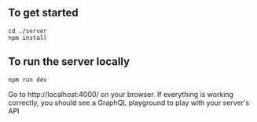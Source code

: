 ## To get started

```
cd ./server
npm install
```

## To run the server locally

```
npm run dev
```

Go to http://localhost:4000/ on your browser. If everything is working correctly, you should see a GraphQL playground to play with your server's API
